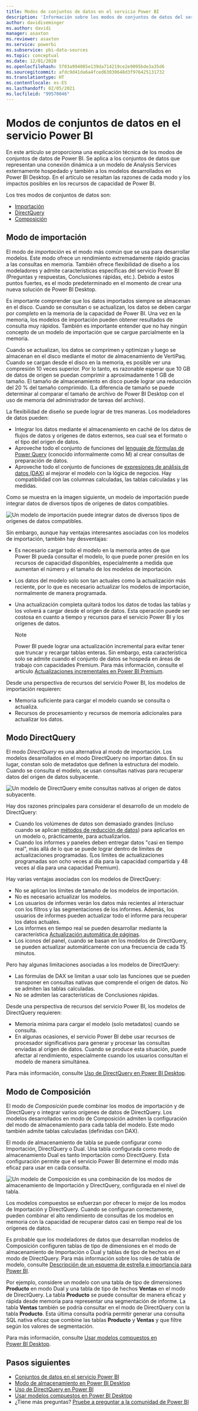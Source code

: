```yaml
---
title: Modos de conjuntos de datos en el servicio Power BI
description: 'Información sobre los modos de conjuntos de datos del servicio Power BI: Importación, DirectQuery y Composición.'
author: davidiseminger
ms.author: davidi
manager: asaxton
ms.reviewer: asaxton
ms.service: powerbi
ms.subservice: pbi-data-sources
ms.topic: conceptual
ms.date: 12/01/2020
ms.openlocfilehash: 5f03a994085e139da714219ce2e9095bde3a35d6
ms.sourcegitcommit: afdc9d41da6a4fced63030648d3f976425131732
ms.translationtype: HT
ms.contentlocale: es-ES
ms.lasthandoff: 02/05/2021
ms.locfileid: "99570046"
---
```

# <a name="dataset-modes-in-the-power-bi-service"></a>Modos de conjuntos de datos en el servicio Power BI

En este artículo se proporciona una explicación técnica de los modos de conjuntos de datos de Power BI. Se aplica a los conjuntos de datos que representan una conexión dinámica a un modelo de Analysis Services externamente hospedado y también a los modelos desarrollados en Power BI Desktop. En el artículo se resaltan las razones de cada modo y los impactos posibles en los recursos de capacidad de Power BI.

Los tres modos de conjuntos de datos son:

- [Importación](#import-mode)
- [DirectQuery](#directquery-mode)
- [Composición](#composite-mode)

## <a name="import-mode"></a>Modo de importación

El modo de _importación_ es el modo más común que se usa para desarrollar modelos. Este modo ofrece un rendimiento extremadamente rápido gracias a las consultas en memoria. También ofrece flexibilidad de diseño a los modeladores y admite características específicas del servicio Power BI (Preguntas y respuestas, Conclusiones rápidas, etc.). Debido a estos puntos fuertes, es el modo predeterminado en el momento de crear una nueva solución de Power BI Desktop.

Es importante comprender que los datos importados siempre se almacenan en el disco. Cuando se consultan o se actualizan, los datos se deben cargar por completo en la memoria de la capacidad de Power BI. Una vez en la memoria, los modelos de importación pueden obtener resultados de consulta muy rápidos. También es importante entender que no hay ningún concepto de un modelo de importación que se cargue parcialmente en la memoria.

Cuando se actualizan, los datos se comprimen y optimizan y luego se almacenan en el disco mediante el motor de almacenamiento de VertiPaq. Cuando se cargan desde el disco en la memoria, es posible ver una compresión 10 veces superior. Por lo tanto, es razonable esperar que 10 GB de datos de origen se puedan comprimir a aproximadamente 1 GB de tamaño. El tamaño de almacenamiento en disco puede lograr una reducción del 20 % del tamaño comprimido. (La diferencia de tamaño se puede determinar al comparar el tamaño de archivo de Power BI Desktop con el uso de memoria del administrador de tareas del archivo).

La flexibilidad de diseño se puede lograr de tres maneras. Los modeladores de datos pueden:

- Integrar los datos mediante el almacenamiento en caché de los datos de flujos de datos y orígenes de datos externos, sea cual sea el formato o el tipo del origen de datos.
- Aproveche todo el conjunto de funciones del [lenguaje de fórmulas de Power Query](/powerquery-m/) (conocido informalmente como M) al crear consultas de preparación de datos.
- Aproveche todo el conjunto de funciones de [expresiones de análisis de datos (DAX)](/dax/) al mejorar el modelo con la lógica de negocios. Hay compatibilidad con las columnas calculadas, las tablas calculadas y las medidas.

Como se muestra en la imagen siguiente, un modelo de importación puede integrar datos de diversos tipos de orígenes de datos compatibles.

![Un modelo de importación puede integrar datos de diversos tipos de orígenes de datos compatibles.](media/service-dataset-modes-understand/import-model.png)

Sin embargo, aunque hay ventajas interesantes asociadas con los modelos de importación, también hay desventajas:

- Es necesario cargar todo el modelo en la memoria antes de que Power BI pueda consultar el modelo, lo que puede poner presión en los recursos de capacidad disponibles, especialmente a medida que aumentan el número y el tamaño de los modelos de importación.
- Los datos del modelo solo son tan actuales como la actualización más reciente, por lo que es necesario actualizar los modelos de importación, normalmente de manera programada.
- Una actualización completa quitará todos los datos de todas las tablas y los volverá a cargar desde el origen de datos. Esta operación puede ser costosa en cuanto a tiempo y recursos para el servicio Power BI y los orígenes de datos.

    > [!NOTE]
    > Power BI puede lograr una actualización incremental para evitar tener que truncar y recargar tablas enteras. Sin embargo, esta característica solo se admite cuando el conjunto de datos se hospeda en áreas de trabajo con capacidades Premium. Para más información, consulte el artículo [Actualizaciones incrementales en Power BI Premium](../admin/service-premium-incremental-refresh.md).

Desde una perspectiva de recursos del servicio Power BI, los modelos de importación requieren:

- Memoria suficiente para cargar el modelo cuando se consulta o actualiza.
- Recursos de procesamiento y recursos de memoria adicionales para actualizar los datos.

## <a name="directquery-mode"></a>Modo DirectQuery

El modo _DirectQuery_ es una alternativa al modo de importación. Los modelos desarrollados en el modo DirectQuery no importan datos. En su lugar, constan solo de metadatos que definen la estructura del modelo. Cuando se consulta el modelo, se usan consultas nativas para recuperar datos del origen de datos subyacente.

![Un modelo de DirectQuery emite consultas nativas al origen de datos subyacente.](media/service-dataset-modes-understand/direct-query-model.png)

Hay dos razones principales para considerar el desarrollo de un modelo de DirectQuery:

- Cuando los volúmenes de datos son demasiado grandes (incluso cuando se aplican [métodos de reducción de datos](../guidance/import-modeling-data-reduction.md)) para aplicarlos en un modelo o, prácticamente, para actualizarlos.
- Cuando los informes y paneles deben entregar datos "casi en tiempo real", más allá de lo que se puede lograr dentro de límites de actualizaciones programadas. (Los límites de actualizaciones programadas son ocho veces al día para la capacidad compartida y 48 veces al día para una capacidad Premium).

Hay varias ventajas asociadas con los modelos de DirectQuery:

- No se aplican los límites de tamaño de los modelos de importación.
- No es necesario actualizar los modelos.
- Los usuarios de informes verán los datos más recientes al interactuar con los filtros y las segmentaciones de los informes. Además, los usuarios de informes pueden actualizar todo el informe para recuperar los datos actuales.
- Los informes en tiempo real se pueden desarrollar mediante la característica [Actualización automática de páginas](../create-reports/desktop-automatic-page-refresh.md).
- Los iconos del panel, cuando se basan en los modelos de DirectQuery, se pueden actualizar automáticamente con una frecuencia de cada 15 minutos.

Pero hay algunas limitaciones asociadas a los modelos de DirectQuery:

- Las fórmulas de DAX se limitan a usar solo las funciones que se pueden transponer en consultas nativas que comprende el origen de datos. No se admiten las tablas calculadas.
- No se admiten las características de Conclusiones rápidas.

Desde una perspectiva de recursos del servicio Power BI, los modelos de DirectQuery requieren:

- Memoria mínima para cargar el modelo (solo metadatos) cuando se consulta.
- En algunas ocasiones, el servicio Power BI debe usar recursos de procesador significativos para generar y procesar las consultas enviadas al origen de datos. Cuando se produce esta situación, puede afectar al rendimiento, especialmente cuando los usuarios consultan el modelo de manera simultánea.

Para más información, consulte [Uso de DirectQuery en Power BI Desktop](desktop-use-directquery.md).

## <a name="composite-mode"></a>Modo de Composición

El modo de _Composición_ puede combinar los modos de importación y de DirectQuery o integrar varios orígenes de datos de DirectQuery. Los modelos desarrollados en modo de Composición admiten la configuración del modo de almacenamiento para cada tabla del modelo. Este modo también admite tablas calculadas (definidas con DAX).

El modo de almacenamiento de tabla se puede configurar como Importación, DirectQuery o Dual. Una tabla configurada como modo de almacenamiento Dual es tanto Importación como DirectQuery. Esta configuración permite que el servicio Power BI determine el modo más eficaz para usar en cada consulta.

![Un modelo de Composición es una combinación de los modos de almacenamiento de Importación y DirectQuery, configurada en el nivel de tabla.](media/service-dataset-modes-understand/composite-model.png)

Los modelos compuestos se esfuerzan por ofrecer lo mejor de los modos de Importación y DirectQuery. Cuando se configuran correctamente, pueden combinar el alto rendimiento de consultas de los modelos en memoria con la capacidad de recuperar datos casi en tiempo real de los orígenes de datos.

Es probable que los modeladores de datos que desarrollan modelos de Composición configuren tablas de tipo de dimensiones en el modo de almacenamiento de Importación o Dual y tablas de tipo de hechos en el modo de DirectQuery. Para más información sobre los roles de tabla de modelo, consulte [Descripción de un esquema de estrella e importancia para Power BI](../guidance/star-schema.md).

Por ejemplo, considere un modelo con una tabla de tipo de dimensiones **Producto** en modo Dual y una tabla de tipo de hechos **Ventas** en el modo de DirectQuery. La tabla **Producto** se puede consultar de manera eficaz y rápida desde memoria para representar una segmentación de informe. La tabla **Ventas** también se podría consultar en el modo de DirectQuery con la tabla **Producto**. Esta última consulta podría permitir generar una consulta SQL nativa eficaz que combine las tablas **Producto** y **Ventas** y que filtre según los valores de segmentación.

Para más información, consulte [Usar modelos compuestos en Power BI Desktop](../transform-model/desktop-composite-models.md).

## <a name="next-steps"></a>Pasos siguientes

- [Conjuntos de datos en el servicio Power BI](service-dataset-modes-understand.md)
- [Modo de almacenamiento en Power BI Desktop](../transform-model/desktop-storage-mode.md)
- [Uso de DirectQuery en Power BI](desktop-directquery-about.md)
- [Usar modelos compuestos en Power BI Desktop](../transform-model/desktop-composite-models.md)
- ¿Tiene más preguntas? [Pruebe a preguntar a la comunidad de Power BI](https://community.powerbi.com/)
